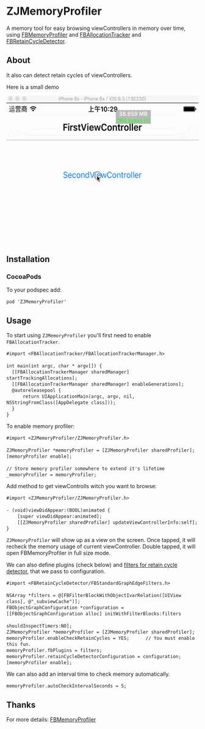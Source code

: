 # ZJMemoryProfiler

A memory tool for easy browsing viewControllers in memory over time, using [FBMemoryProfiler](https://github.com/facebook/FBMemoryProfiler) and [FBAllocationTracker](https://github.com/facebook/FBAllocationTracker) and [FBRetainCycleDetector](https://github.com/facebook/FBRetainCycleDetector).

## About

It also can detect retain cycles of viewControllers.

Here is a small demo

<img src="ExampleGif.gif" width=559 height=384/>

## Installation

### CocoaPods

To your podspec add:

    pod 'ZJMemoryProfiler'

## Usage

To start using `ZJMemoryProfiler` you'll first need to enable `FBAllocationTracker`.

```objc
#import <FBAllocationTracker/FBAllocationTrackerManager.h>

int main(int argc, char * argv[]) {
  [[FBAllocationTrackerManager sharedManager] startTrackingAllocations];
  [[FBAllocationTrackerManager sharedManager] enableGenerations];
  @autoreleasepool {
      return UIApplicationMain(argc, argv, nil, NSStringFromClass([AppDelegate class]));
  }
}
```

To enable memory profiler:

```objc
#import <ZJMemoryProfiler/ZJMemoryProfiler.h>

ZJMemoryProfiler *memoryProfiler = [ZJMemoryProfiler sharedProfiler];
[memoryProfiler enable];

// Store memory profiler somewhere to extend it's lifetime
_memoryProfiler = memoryProfiler;
```

Add method to get viewControlls witch you want to browse:

```objc
#import <ZJMemoryProfiler/ZJMemoryProfiler.h>

- (void)viewDidAppear:(BOOL)animated {
    [super viewDidAppear:animated];
    [[ZJMemoryProfiler sharedProfiler] updateViewControllerInfo:self];
}
```

`ZJMemoryProfiler` will show up as a view on the screen. Once tapped, it will recheck the memory usage of current viewController. Double tapped, it will open FBMemoryProfiler in full size mode.

We can also define plugins (check below) and [filters for retain cycle detector](https://github.com/facebook/FBRetainCycleDetector#filters), that we pass to configuration.

```objc
#import <FBRetainCycleDetector/FBStandardGraphEdgeFilters.h>

NSArray *filters = @[FBFilterBlockWithObjectIvarRelation([UIView class], @"_subviewCache")];
FBObjectGraphConfiguration *configuration = [[FBObjectGraphConfiguration alloc] initWithFilterBlocks:filters
                                                                                     shouldInspectTimers:NO];
ZJMemoryProfiler *memoryProfiler = [ZJMemoryProfiler sharedProfiler];
memoryProfiler.enableCheckRetainCycles = YES;      // You must enable this fun.
memoryProfiler.fbPlugins = filters;
memoryProfiler.retainCycleDetectorConfiguration = configuration;
[memoryProfiler enable];
```

We can also add an interval time to check memory automatically.

```objc
memoryProfiler.autoCheckIntervalSeconds = 5;
```

## Thanks
For more details: [FBMemoryProfiler](https://github.com/facebook/FBMemoryProfiler)
